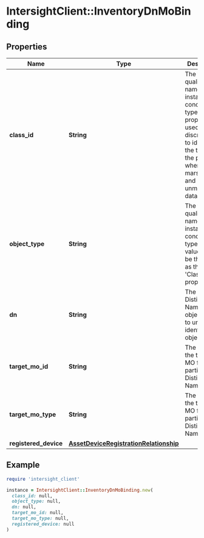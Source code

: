 # IntersightClient::InventoryDnMoBinding

## Properties

| Name | Type | Description | Notes |
| ---- | ---- | ----------- | ----- |
| **class_id** | **String** | The fully-qualified name of the instantiated, concrete type. This property is used as a discriminator to identify the type of the payload when marshaling and unmarshaling data. | [default to &#39;inventory.DnMoBinding&#39;] |
| **object_type** | **String** | The fully-qualified name of the instantiated, concrete type. The value should be the same as the &#39;ClassId&#39; property. | [default to &#39;inventory.DnMoBinding&#39;] |
| **dn** | **String** | The Distinguished Name for this object, used to uniquely identify this object. | [optional][readonly] |
| **target_mo_id** | **String** | The MO ID of the target MO for this particular Distinguished Name (dn). | [optional][readonly] |
| **target_mo_type** | **String** | The type of the target MO for this particular Distinguished Name (dn). | [optional][readonly] |
| **registered_device** | [**AssetDeviceRegistrationRelationship**](AssetDeviceRegistrationRelationship.md) |  | [optional] |

## Example

```ruby
require 'intersight_client'

instance = IntersightClient::InventoryDnMoBinding.new(
  class_id: null,
  object_type: null,
  dn: null,
  target_mo_id: null,
  target_mo_type: null,
  registered_device: null
)
```


